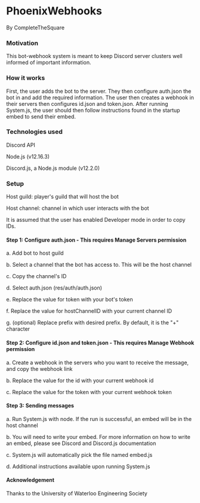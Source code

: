 # PhoenixWebhooks
By CompleteTheSquare

### Motivation 

This bot-webhook system is meant to keep Discord server clusters well informed of important information.

### How it works
First, the user adds the bot to the server. They then configure auth.json the bot in and add the required information. The user then creates a webhook in their servers then configures id.json and token.json. After running System.js, the user should then follow instructions found in the startup embed to send their embed.

### Technologies used
Discord API

Node.js (v12.16.3)

Discord.js, a Node.js module (v12.2.0)

### Setup
Host guild: player's guild that will host the bot

Host channel: channel in which user interacts with the bot

It is assumed that the user has enabled Developer mode in order to copy IDs.



#### Step 1: Configure  auth.json - This requires Manage Servers permission

a. Add bot to host guild

b. Select a channel that the bot has access to. This will be the host channel

c. Copy the channel's ID

d. Select auth.json (res/auth/auth.json)

e. Replace the value for token with your bot's token

f. Replace the value for hostChannelID with your current channel ID

g. (optional) Replace prefix with desired prefix. By default, it is the "+" character

#### Step 2: Configure id.json and token.json - This requires Manage Webhook permission

a. Create a webhook in the servers who you want to receive the message, and copy the webhook link

b. Replace the value for the id with your current webhook id

c. Replace the value for the token with your current webhook token

#### Step 3: Sending messages

a. Run System.js with node. If the run is successful, an embed will be in the host channel

b. You will need to write your embed. For more information on how to write an embed, please see Discord and Discord.js documentation

c. System.js will automatically pick the file named embed.js

d. Additional instructions available upon running System.js

#### Acknowledgement

Thanks to the University of Waterloo Engineering Society
